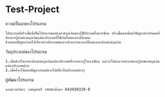 # Test-Project
ความเป็นมาของโปรแกรม
```
โปรแกรมที่สร้างขึ้นนี้เป็นโปรแกรมแปลงค่าสกุลเงินของ10ประเทศในอาเซียน สร้างขึ้นมาเพื่อแก้ปัญหาสำหรับคนที่ต้องการรู้ค่าของสกุลเงินแต่ละประเทศที่ใช้เงินไทยแลกเปลี่ยนมา 
ช่วยตอบปัญหาก่อนไปเที่ยวต่างประเทศของเราด้วยการแลกเปลี่ยนและแปลงค่าสกุลเงิน
```
วัตถุประสงค์ของโปรแกรม
```
1.เพื่อช่วยในการแปลงค่าสกุลเงินแต่ละประเทศที่เราอยากรู้ในอาเซียน และจะได้สะดวกสะบายและรู้ค่าของสกุลเงินแต่ละประเทศด้วย
2.เพื่อที่จะได้ตอบปัญหาก่อนคิดจะไปเที่ยวในประเทศต่างๆ
```
ผู้พัฒนาโปรแกรม
```
นางสาวนริศรา วงค์บุตรศรี รหัสนักศึกษา 643450328-8
```
